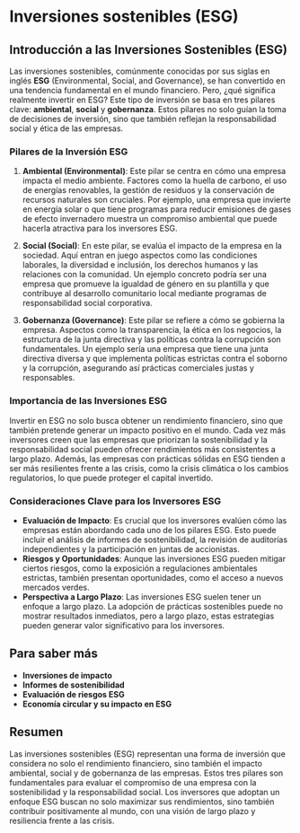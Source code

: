 # Inversiones sostenibles (ESG)  

## Introducción a las Inversiones Sostenibles (ESG)

Las inversiones sostenibles, comúnmente conocidas por sus siglas en inglés **ESG** (Environmental, Social, and Governance), se han convertido en una tendencia fundamental en el mundo financiero. Pero, ¿qué significa realmente invertir en ESG? Este tipo de inversión se basa en tres pilares clave: **ambiental**, **social** y **gobernanza**. Estos pilares no solo guían la toma de decisiones de inversión, sino que también reflejan la responsabilidad social y ética de las empresas.

### Pilares de la Inversión ESG

1. **Ambiental (Environmental)**: Este pilar se centra en cómo una empresa impacta el medio ambiente. Factores como la huella de carbono, el uso de energías renovables, la gestión de residuos y la conservación de recursos naturales son cruciales. Por ejemplo, una empresa que invierte en energía solar o que tiene programas para reducir emisiones de gases de efecto invernadero muestra un compromiso ambiental que puede hacerla atractiva para los inversores ESG.

2. **Social (Social)**: En este pilar, se evalúa el impacto de la empresa en la sociedad. Aquí entran en juego aspectos como las condiciones laborales, la diversidad e inclusión, los derechos humanos y las relaciones con la comunidad. Un ejemplo concreto podría ser una empresa que promueve la igualdad de género en su plantilla y que contribuye al desarrollo comunitario local mediante programas de responsabilidad social corporativa.

3. **Gobernanza (Governance)**: Este pilar se refiere a cómo se gobierna la empresa. Aspectos como la transparencia, la ética en los negocios, la estructura de la junta directiva y las políticas contra la corrupción son fundamentales. Un ejemplo sería una empresa que tiene una junta directiva diversa y que implementa políticas estrictas contra el soborno y la corrupción, asegurando así prácticas comerciales justas y responsables.

### Importancia de las Inversiones ESG

Invertir en ESG no solo busca obtener un rendimiento financiero, sino que también pretende generar un impacto positivo en el mundo. Cada vez más inversores creen que las empresas que priorizan la sostenibilidad y la responsabilidad social pueden ofrecer rendimientos más consistentes a largo plazo. Además, las empresas con prácticas sólidas en ESG tienden a ser más resilientes frente a las crisis, como la crisis climática o los cambios regulatorios, lo que puede proteger el capital invertido.

### Consideraciones Clave para los Inversores ESG

* **Evaluación de Impacto**: Es crucial que los inversores evalúen cómo las empresas están abordando cada uno de los pilares ESG. Esto puede incluir el análisis de informes de sostenibilidad, la revisión de auditorías independientes y la participación en juntas de accionistas.
* **Riesgos y Oportunidades**: Aunque las inversiones ESG pueden mitigar ciertos riesgos, como la exposición a regulaciones ambientales estrictas, también presentan oportunidades, como el acceso a nuevos mercados verdes.
* **Perspectiva a Largo Plazo**: Las inversiones ESG suelen tener un enfoque a largo plazo. La adopción de prácticas sostenibles puede no mostrar resultados inmediatos, pero a largo plazo, estas estrategias pueden generar valor significativo para los inversores.

## Para saber más

- **Inversiones de impacto**
- **Informes de sostenibilidad**
- **Evaluación de riesgos ESG**
- **Economía circular y su impacto en ESG**

## Resumen

Las inversiones sostenibles (ESG) representan una forma de inversión que considera no solo el rendimiento financiero, sino también el impacto ambiental, social y de gobernanza de las empresas. Estos tres pilares son fundamentales para evaluar el compromiso de una empresa con la sostenibilidad y la responsabilidad social. Los inversores que adoptan un enfoque ESG buscan no solo maximizar sus rendimientos, sino también contribuir positivamente al mundo, con una visión de largo plazo y resiliencia frente a las crisis.